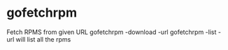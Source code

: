 # gofetchrpm
Fetch RPMS from given URL
gofetchrpm -download -url <url containing rpms>
gofetchrpm -list -url <url>  will list all the rpms 

